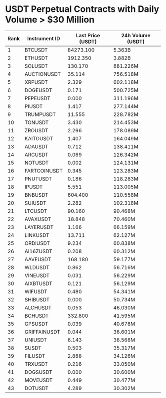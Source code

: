 # USDT Perpetual Contracts with Daily Volume > $30 Million

| Rank | Instrument ID | Last Price (USDT) | 24h Volume (USDT) |
|------|---------------|-------------------|-------------------|
| 1 | BTCUSDT | 84273.100 | 5.363B |
| 2 | ETHUSDT | 1912.350 | 3.882B |
| 3 | SOLUSDT | 130.170 | 881.226M |
| 4 | AUCTIONUSDT | 35.114 | 756.518M |
| 5 | XRPUSDT | 2.329 | 602.118M |
| 6 | DOGEUSDT | 0.171 | 500.725M |
| 7 | PEPEUSDT | 0.000 | 311.196M |
| 8 | PIUSDT | 1.417 | 277.144M |
| 9 | TRUMPUSDT | 11.555 | 228.782M |
| 10 | TONUSDT | 3.430 | 214.453M |
| 11 | ZROUSDT | 2.296 | 178.089M |
| 12 | KAITOUSDT | 1.407 | 164.049M |
| 13 | ADAUSDT | 0.712 | 138.411M |
| 14 | ARCUSDT | 0.069 | 126.342M |
| 15 | NOTUSDT | 0.002 | 124.131M |
| 16 | FARTCOINUSDT | 0.345 | 123.283M |
| 17 | PNUTUSDT | 0.186 | 118.283M |
| 18 | IPUSDT | 5.551 | 113.005M |
| 19 | BNBUSDT | 604.400 | 110.558M |
| 20 | SUIUSDT | 2.282 | 102.318M |
| 21 | LTCUSDT | 90.160 | 90.468M |
| 22 | AVAXUSDT | 18.848 | 70.460M |
| 23 | LAYERUSDT | 1.166 | 66.159M |
| 24 | LINKUSDT | 13.711 | 62.127M |
| 25 | ORDIUSDT | 9.234 | 60.838M |
| 26 | AI16ZUSDT | 0.208 | 60.312M |
| 27 | AAVEUSDT | 168.180 | 59.177M |
| 28 | WLDUSDT | 0.862 | 56.716M |
| 29 | VINEUSDT | 0.031 | 56.229M |
| 30 | AIXBTUSDT | 0.121 | 56.129M |
| 31 | WIFUSDT | 0.480 | 54.341M |
| 32 | SHIBUSDT | 0.000 | 50.734M |
| 33 | ALCHUSDT | 0.053 | 46.030M |
| 34 | BCHUSDT | 332.800 | 41.595M |
| 35 | GPSUSDT | 0.039 | 40.678M |
| 36 | GRIFFAINUSDT | 0.044 | 36.601M |
| 37 | UNIUSDT | 6.143 | 36.568M |
| 38 | SUSDT | 0.503 | 35.317M |
| 39 | FILUSDT | 2.888 | 34.126M |
| 40 | TRXUSDT | 0.216 | 33.050M |
| 41 | DOGSUSDT | 0.000 | 30.600M |
| 42 | MOVEUSDT | 0.449 | 30.477M |
| 43 | DOTUSDT | 4.289 | 30.302M |
